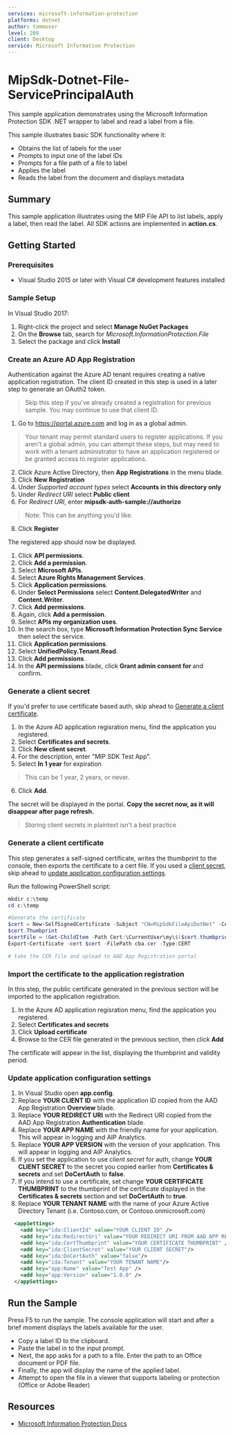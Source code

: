 ```yaml
---
services: microsoft-information-protection
platforms: dotnet
author: tommoser
level: 200
client: Desktop
service: Microsoft Information Protection
---
```


# MipSdk-Dotnet-File-ServicePrincipalAuth

This sample application demonstrates using the Microsoft Information Protection SDK .NET wrapper to label and read a label from a file. 

This sample illustrates basic SDK functionality where it:

- Obtains the list of labels for the user
- Prompts to input one of the label IDs
- Prompts for a file path of a file to label
- Applies the label
- Reads the label from the document and displays metadata

## Summary

This sample application illustrates using the MIP File API to list labels, apply a label, then read the label. All SDK actions are implemented in **action.cs**. 

## Getting Started

### Prerequisites

- Visual Studio 2015 or later with Visual C# development features installed

### Sample Setup

In Visual Studio 2017:

1. Right-click the project and select **Manage NuGet Packages**
2. On the **Browse** tab, search for *Microsoft.InformationProtection.File*
3. Select the package and click **Install**

### Create an Azure AD App Registration

Authentication against the Azure AD tenant requires creating a native application registration. The client ID created in this step is used in a later step to generate an OAuth2 token.

> Skip this step if you've already created a registration for previous sample. You may continue to use that client ID.

1. Go to https://portal.azure.com and log in as a global admin.
> Your tenant may permit standard users to register applications. If you aren't a global admin, you can attempt these steps, but may need to work with a tenant administrator to have an application registered or be granted access to register applications.
2. Click Azure Active Directory, then **App Registrations** in the menu blade.
3. Click **New Registration**
4. Under *Supported account types* select **Accounts in this directory only**
5. Under *Redirect URI* select **Public client**
6. For *Redirect URI*, enter **mipsdk-auth-sample://authorize**   
  > Note: This can be anything you'd like.
8. Click **Register**

The registered app should now be displayed.

1. Click **API permissions**.
2. Click **Add a permission**.
3. Select **Microsoft APIs**.
4. Select **Azure Rights Management Services**.
5. Click **Application permissions**.
6. Under **Select Permissions** select **Content.DelegatedWriter** and **Content.Writer**.
7. Click **Add permissions**.
8. Again, click **Add a permission**.
9. Select **APIs my organization uses**.
10. In the search box, type **Microsoft Information Protection Sync Service** then select the service.
11. Click **Application permissions**.
12. Select **UnifiedPolicy.Tenant.Read**.
13. Click **Add permissions**.
14. In the **API permissions** blade, click **Grant admin consent for <Your Tenant>** and confirm.

### Generate a client secret

If you'd prefer to use certificate based auth, skip ahead to [Generate a client certificate](#Generate-a-client-certificate).

1. In the Azure AD application regisration menu, find the application you registered.
2. Select **Certificates and secrets**.
3. Click **New client secret**.
4. For the description, enter "MIP SDK Test App".
5. Select **In 1 year** for expiration
  > This can be 1 year, 2 years, or never.
6. Click **Add**.

The secret will be displayed in the portal. **Copy the secret now, as it will disappear after page refresh.**

  > Storing client secrets in plaintext isn't a best practice

### Generate a client certificate

This step generates a self-signed certificate, writes the thumbprint to the console, then exports the certificate to a cert file. If you used a [client secret](#Generate-a-client-secret), skip ahead to [update application configuration settings](#Update-application-configuration-settings).

Run the following PowerShell script:

```powershell
mkdir c:\temp
cd c:\temp

#Generate the certificate
$cert = New-SelfSignedCertificate -Subject "CN=MipSdkFileApiDotNet" -CertStoreLocation "Cert:\CurrentUser\My"  -KeyExportPolicy Exportable -KeySpec Signature
$cert.Thumbprint
$certFile = (Get-ChildItem -Path Cert:\CurrentUser\my\$($cert.thumbprint))
Export-Certificate -cert $cert -FilePath cba.cer -Type:CERT

# take the CER file and upload to AAD App Registration portal
```

### Import the certificate to the application registration

In this step, the public certificate generated in the previous section will be imported to the application registration.

1. In the Azure AD application regisration menu, find the application you registered.
2. Select **Certificates and secrets**
3. Click **Upload certificate**
4. Browse to the CER file generated in the previous section, then click **Add**

The certificate will appear in the list, displaying the thumbprint and validity period.

### Update application configuration settings

1. In Visual Studio open **app.config**.
2. Replace **YOUR CLIENT ID** with the application ID copied from the AAD App Registration **Overview** blade.
3. Replace **YOUR REDIRECT URI** with the Redirect URI copied from the AAD App Registration **Authentication** blade.
4. Replace **YOUR APP NAME** with the friendly name for your application. This will appear in logging and AIP Analytics.
5. Replace **YOUR APP VERSION** with the version of your application. This will appear in logging and AIP Analytics.
6. If you set the application to use *client secret* for auth, change **YOUR CLIENT SECRET** to the secret you copied earlier from **Certificates & secrets** and set **DoCertAuth** to **false**.
7. If you intend to use a certificate, set change **YOUR CERTIFICATE THUMBPRINT** to the thumbprint of the certificate displayed in the **Certificates & secrets** section and set **DoCertAuth** to **true**.
8. Replace **YOUR TENANT NAME** with the name of your Azure Active Directory Tenant (i.e. Contoso.com, or Contoso.onmicrosoft.com)

```xml
  <appSettings>
    <add key="ida:ClientId" value="YOUR CLIENT ID" />
    <add key="ida:RedirectUri" value="YOUR REDIRECT URI FROM AAD APP REGISTRATION" />
    <add key="ida:CertThumbprint" value="YOUR CERTIFICATE THUMBPRINT" />
    <add key="ida:ClientSecret" value="YOUR CLIENT SECRET"/>
    <add key="ida:DoCertAuth" value="false"/>
    <add key="ida:Tenant" value="YOUR TENANT NAME"/>
    <add key="app:Name" value="Test App" />
    <add key="app:Version" value="1.0.0" />
  </appSettings>
```

## Run the Sample

Press F5 to run the sample. The console application will start and after a brief moment displays the labels available for the user.

- Copy a label ID to the clipboard.
- Paste the label in to the input prompt.
- Next, the app asks for a path to a file. Enter the path to an Office document or PDF file.
- Finally, the app will display the name of the applied label.
- Attempt to open the file in a viewer that supports labeling or protection (Office or Adobe Reader)

## Resources

- [Microsoft Information Protection Docs](https://aka.ms/mipsdkdocs)
